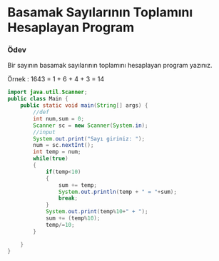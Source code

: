 # Basamak Sayılarının Toplamını Hesaplayan Program
### Ödev
Bir sayının basamak sayılarının toplamını hesaplayan program yazınız.

Örnek : 1643 = 1 + 6 + 4 + 3 = 14
```java
import java.util.Scanner;
public class Main {
    public static void main(String[] args) {
        //def
        int num,sum = 0;
        Scanner sc = new Scanner(System.in);
        //input
        System.out.print("Sayı giriniz: ");
        num = sc.nextInt();
        int temp = num;
        while(true)
        {
            if(temp<10)
            {
                sum += temp;
                System.out.println(temp + " = "+sum);
                break;
            }
            System.out.print(temp%10+" + ");
            sum += (temp%10);
            temp/=10;
        }

    }
}
```